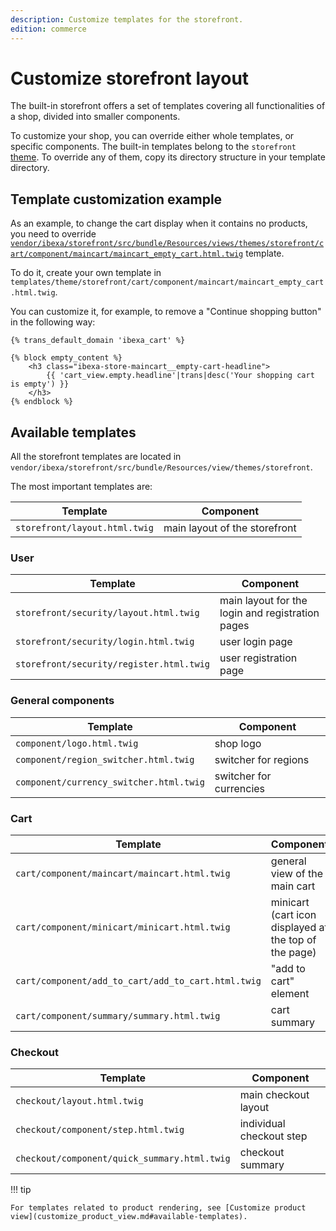 ```yaml
---
description: Customize templates for the storefront.
edition: commerce
---
```


# Customize storefront layout

The built-in storefront offers a set of templates covering all functionalities of a shop,
divided into smaller components.

To customize your shop, you can override either whole templates, or specific components.
The built-in templates belong to the `storefront` [theme](design_engine.md).
To override any of them, copy its directory structure in your template directory.

## Template customization example

As an example, to change the cart display when it contains no products,
you need to override [`vendor/ibexa/storefront/src/bundle/Resources/views/themes/storefront/cart/component/maincart/maincart_empty_cart.html.twig`](https://github.com/ibexa/storefront/blob/4.4.0/src/bundle/Resources/views/themes/storefront/cart/component/maincart/maincart_empty_cart.html.twig) template.

To do it, create your own template in `templates/theme/storefront/cart/component/maincart/maincart_empty_cart.html.twig`.

You can customize it, for example, to remove a "Continue shopping button" in the following way:

``` html+twig
{% trans_default_domain 'ibexa_cart' %}

{% block empty_content %}
    <h3 class="ibexa-store-maincart__empty-cart-headline">
        {{ 'cart_view.empty.headline'|trans|desc('Your shopping cart is empty') }}
    </h3>
{% endblock %}
```

## Available templates

All the storefront templates are located in `vendor/ibexa/storefront/src/bundle/Resources/view/themes/storefront`.

The most important templates are:

|Template|Component|
|---|---|
|`storefront/layout.html.twig`|main layout of the storefront|

### User

|Template|Component|
|---|---|
|`storefront/security/layout.html.twig`|main layout for the login and registration pages|
|`storefront/security/login.html.twig`|user login page|
|`storefront/security/register.html.twig`|user registration page|

### General components

|Template|Component|
|---|---|
|`component/logo.html.twig`|shop logo|
|`component/region_switcher.html.twig`|switcher for regions|
|`component/currency_switcher.html.twig`|switcher for currencies|

### Cart

|Template|Component|
|---|---|
|`cart/component/maincart/maincart.html.twig`|general view of the main cart|
|`cart/component/minicart/minicart.html.twig`|minicart (cart icon displayed at the top of the page)|
|`cart/component/add_to_cart/add_to_cart.html.twig`|"add to cart" element|
|`cart/component/summary/summary.html.twig`|cart summary|

### Checkout

|Template|Component|
|---|---|
|`checkout/layout.html.twig`|main checkout layout|
|`checkout/component/step.html.twig`|individual checkout step|
|`checkout/component/quick_summary.html.twig`|checkout summary|

!!! tip

    For templates related to product rendering, see [Customize product view](customize_product_view.md#available-templates).
